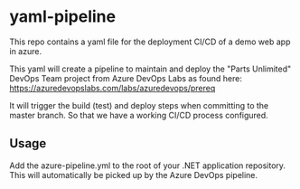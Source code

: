 # yaml-pipeline

This repo contains a yaml file for the deployment CI/CD of a demo web app in azure.

This yaml will create a pipeline to maintain and deploy the "Parts Unlimited" DevOps Team project from Azure DevOps Labs as found here: https://azuredevopslabs.com/labs/azuredevops/prereq

It will trigger the build (test) and deploy steps when committing to the master branch. So that we have a working CI/CD process configured.

## Usage

Add the azure-pipeline.yml to the root of your .NET application repository.
This will automatically be picked up by the Azure DevOps pipeline.
